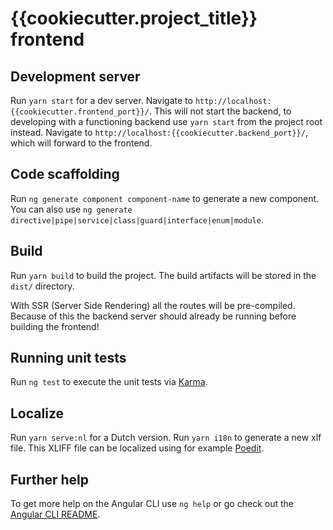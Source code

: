 # {{cookiecutter.project_title}} frontend

## Development server

Run `yarn start` for a dev server. Navigate to `http://localhost:{{cookiecutter.frontend_port}}/`. This will not start the backend, to developing with a functioning backend use `yarn start` from the project root instead. Navigate to `http://localhost:{{cookiecutter.backend_port}}/`, which will forward to the frontend.

## Code scaffolding

Run `ng generate component component-name` to generate a new component. You can also use `ng generate directive|pipe|service|class|guard|interface|enum|module`.

## Build

Run `yarn build` to build the project. The build artifacts will be stored in the `dist/` directory.

With SSR (Server Side Rendering) all the routes will be pre-compiled. Because of this the backend server should already be running before building the frontend!

## Running unit tests

Run `ng test` to execute the unit tests via [Karma](https://karma-runner.github.io).

## Localize

Run `yarn serve:nl` for a Dutch version.
Run `yarn i18n` to generate a new xlf file. This XLIFF file can be localized using for example [Poedit](https://poedit.net/).

## Further help

To get more help on the Angular CLI use `ng help` or go check out the [Angular CLI README](https://github.com/angular/angular-cli/blob/master/README.md).
